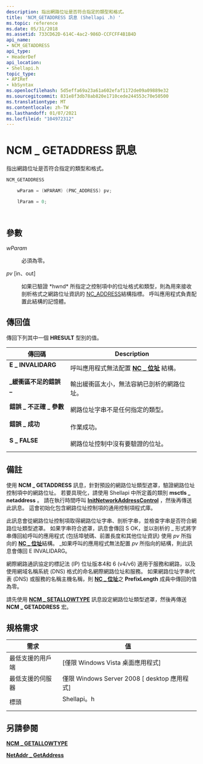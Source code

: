 ```yaml
---
description: 指出網路位址是否符合指定的類型和格式。
title: 'NCM_GETADDRESS 訊息 (Shellapi .h) '
ms.topic: reference
ms.date: 05/31/2018
ms.assetid: 733CD62D-614C-4ac2-986D-CCFCFF4B1B4D
api_name:
- NCM_GETADDRESS
api_type:
- HeaderDef
api_location:
- Shellapi.h
topic_type:
- APIRef
- kbSyntax
ms.openlocfilehash: 5d5effa69a23a61a602efaf1172de09a09889e32
ms.sourcegitcommit: 831e8f3db78ab820e1710cede244553c70e50500
ms.translationtype: MT
ms.contentlocale: zh-TW
ms.lasthandoff: 01/07/2021
ms.locfileid: "104972312"
---
```

# <a name="ncm_getaddress-message"></a>NCM \_ GETADDRESS 訊息

指出網路位址是否符合指定的類型和格式。


```C++
NCM_GETADDRESS

    wParam = (WPARAM) (PNC_ADDRESS) pv;

    lParam = 0;            

            
```



## <a name="parameters"></a>參數

<dl> <dt>

*wParam* 
</dt> <dd>必須為零。</dd> <dt>

*pv* \[in、out\]
</dt> <dd>如果已驗證 *hwnd* 所指定之控制項中的位址格式和類型，則為用來接收剖析格式之網路位址資訊的 <a href="/windows/win32/api/shellapi/ns-shellapi-nc_address">NC_ADDRESS</a>結構指標。 呼叫應用程式負責配置此結構的記憶體。</dd> </dl>

## <a name="return-value"></a>傳回值

傳回下列其中一個 **HRESULT** 型別的值。



| 傳回碼                                                                                                | Description                                                                                          |
|------------------------------------------------------------------------------------------------------------|------------------------------------------------------------------------------------------------------|
| <dl> <dt>**E \_ INVALIDARG**</dt> </dl>               | 呼叫應用程式無法配置 [**NC \_ 位址**](/windows/win32/api/shellapi/ns-shellapi-nc_address) 結構。<br/> |
| <dl> <dt>**\_緩衝區不足的錯誤 \_**</dt> </dl> | 輸出緩衝區太小，無法容納已剖析的網路位址。<br/>                           |
| <dl> <dt>**錯誤 \_ 不正確 \_ 參數**</dt> </dl>   | 網路位址字串不是任何指定的類型。<br/>                                  |
| <dl> <dt>**錯誤 \_ 成功**</dt> </dl>              | 作業成功。<br/>                                                             |
| <dl> <dt>**S \_ FALSE**</dt> </dl>                    | 網路位址控制中沒有要驗證的位址。<br/>                           |



 

## <a name="remarks"></a>備註

使用 **NCM \_ GETADDRESS** 訊息，針對預設的網路位址類型遮罩，驗證網路位址控制項中的網路位址。 若要具現化，請使用 Shellapi 中所定義的類別 **msctls \_ netaddress** 。 請在執行時間呼叫 [**InitNetworkAddressControl**](/windows/desktop/api/Shellapi/nf-shellapi-initnetworkaddresscontrol) ，然後再傳送此訊息。 這會初始化包含網路位址控制項的通用控制項程式庫。

此訊息會從網路位址控制項取得網路位址字串、剖析字串，並檢查字串是否符合網路位址類型遮罩。 如果字串符合遮罩，訊息會傳回 S OK，並以剖析的 \_ 形式將字串傳回給呼叫的應用程式 (包括埠號碼、前置長度和其他位址資訊) 使用 *pv* 所指向的 [**NC \_ 位址**](/windows/win32/api/shellapi/ns-shellapi-nc_address)結構。 \_如果呼叫的應用程式無法配置 *pv* 所指向的結構，則此訊息會傳回 E INVALIDARG。

網際網路通訊協定的標記法 (IP) 位址版本4和 6 (v4/v6) 適用于服務和網路，以及使用網域名稱系統 (DNS) 格式的命名網際網路位址和服務。 如果網路位址字串代表 (DNS) 或服務的名稱主機名稱，則 [**NC \_ 位址**](/windows/win32/api/shellapi/ns-shellapi-nc_address)之 **PrefixLength** 成員中傳回的值為零。

請先使用 [**NCM \_ SETALLOWTYPE**](ncm-setallowtype.md) 訊息設定網路位址類型遮罩，然後再傳送 **NCM \_ GETADDRESS** 宏。

## <a name="requirements"></a>規格需求



| 需求 | 值 |
|-------------------------------------|---------------------------------------------------------------------------------------|
| 最低支援的用戶端<br/> | \[僅限 Windows Vista 桌面應用程式\]<br/>                                        |
| 最低支援的伺服器<br/> | 僅限 Windows Server 2008 \[ desktop 應用程式\]<br/>                                  |
| 標頭<br/>                   | <dl> <dt>Shellapi。h</dt> </dl> |



## <a name="see-also"></a>另請參閱

<dl> <dt>

[**NCM \_ GETALLOWTYPE**](ncm-getallowtype.md)
</dt> <dt>

[**NetAddr \_ GetAddress**](/windows/desktop/api/Shellapi/nf-shellapi-netaddr_getaddress)
</dt> </dl>

 

 





